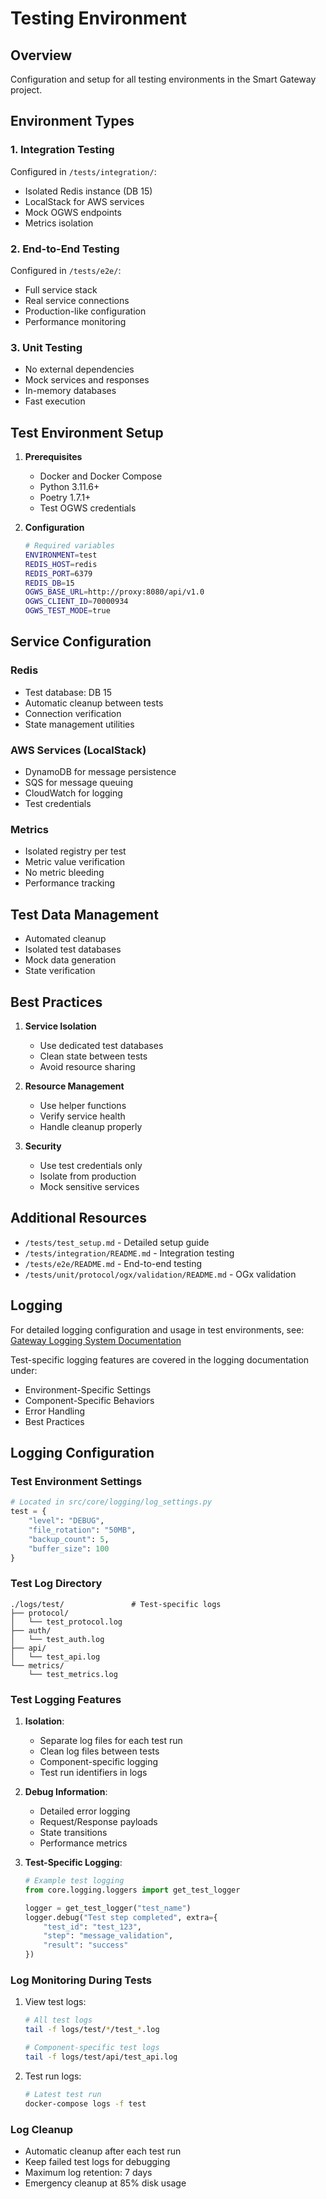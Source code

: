 # Testing Environment

## Overview
Configuration and setup for all testing environments in the Smart Gateway project.

## Environment Types

### 1. Integration Testing
Configured in `/tests/integration/`:
- Isolated Redis instance (DB 15)
- LocalStack for AWS services
- Mock OGWS endpoints
- Metrics isolation

### 2. End-to-End Testing
Configured in `/tests/e2e/`:
- Full service stack
- Real service connections
- Production-like configuration
- Performance monitoring

### 3. Unit Testing
- No external dependencies
- Mock services and responses
- In-memory databases
- Fast execution

## Test Environment Setup
1. **Prerequisites**
   - Docker and Docker Compose
   - Python 3.11.6+
   - Poetry 1.7.1+
   - Test OGWS credentials

2. **Configuration**
   ```bash
   # Required variables
   ENVIRONMENT=test
   REDIS_HOST=redis
   REDIS_PORT=6379
   REDIS_DB=15
   OGWS_BASE_URL=http://proxy:8080/api/v1.0
   OGWS_CLIENT_ID=70000934
   OGWS_TEST_MODE=true
   ```

## Service Configuration

### Redis
- Test database: DB 15
- Automatic cleanup between tests
- Connection verification
- State management utilities

### AWS Services (LocalStack)
- DynamoDB for message persistence
- SQS for message queuing
- CloudWatch for logging
- Test credentials

### Metrics
- Isolated registry per test
- Metric value verification
- No metric bleeding
- Performance tracking

## Test Data Management
- Automated cleanup
- Isolated test databases
- Mock data generation
- State verification

## Best Practices
1. **Service Isolation**
   - Use dedicated test databases
   - Clean state between tests
   - Avoid resource sharing

2. **Resource Management**
   - Use helper functions
   - Verify service health
   - Handle cleanup properly

3. **Security**
   - Use test credentials only
   - Isolate from production
   - Mock sensitive services

## Additional Resources
- `/tests/test_setup.md` - Detailed setup guide
- `/tests/integration/README.md` - Integration testing
- `/tests/e2e/README.md` - End-to-end testing
- `/tests/unit/protocol/ogx/validation/README.md` - OGx validation

## Logging
For detailed logging configuration and usage in test environments, see:
[Gateway Logging System Documentation](../logging/README.md)

Test-specific logging features are covered in the logging documentation under:
- Environment-Specific Settings
- Component-Specific Behaviors
- Error Handling
- Best Practices

## Logging Configuration
### Test Environment Settings
```python
# Located in src/core/logging/log_settings.py
test = {
    "level": "DEBUG",
    "file_rotation": "50MB",
    "backup_count": 5,
    "buffer_size": 100
}
```

### Test Log Directory
```
./logs/test/               # Test-specific logs
├── protocol/
│   └── test_protocol.log
├── auth/
│   └── test_auth.log
├── api/
│   └── test_api.log
└── metrics/
    └── test_metrics.log
```

### Test Logging Features
1. **Isolation**:
   - Separate log files for each test run
   - Clean log files between tests
   - Component-specific logging
   - Test run identifiers in logs

2. **Debug Information**:
   - Detailed error logging
   - Request/Response payloads
   - State transitions
   - Performance metrics

3. **Test-Specific Logging**:
   ```python
   # Example test logging
   from core.logging.loggers import get_test_logger

   logger = get_test_logger("test_name")
   logger.debug("Test step completed", extra={
       "test_id": "test_123",
       "step": "message_validation",
       "result": "success"
   })
   ```

### Log Monitoring During Tests
1. View test logs:
   ```bash
   # All test logs
   tail -f logs/test/*/test_*.log

   # Component-specific test logs
   tail -f logs/test/api/test_api.log
   ```

2. Test run logs:
   ```bash
   # Latest test run
   docker-compose logs -f test
   ```

### Log Cleanup
- Automatic cleanup after each test run
- Keep failed test logs for debugging
- Maximum log retention: 7 days
- Emergency cleanup at 85% disk usage 